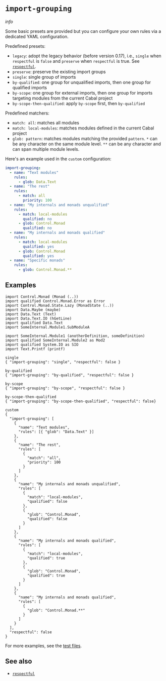 # `import-grouping`

$info$

Some basic presets are provided but you can configure your own rules via a dedicated YAML configuration.

Predefined presets:

- `legacy`: adopt the legacy behavior (before version 0.17), i.e., `single` when `respectful` is `false` and `preserve` when `respectful` is true. See [`respectful`](/config/respectful).
- `preserve`: preserve the existing import groups
- `single`: single group of imports
- `by-qualified`: one group for unqualified imports, then one group for qualified imports
- `by-scope`: one group for external imports, then one group for imports targeting modules from the current Cabal project
- `by-scope-then-qualified`: apply `by-scope` first, then `by-qualified`

Predefined matchers:

- `match: all`: matches all modules
- `match: local-modules`: matches modules defined in the current Cabal project
- `glob: pattern`: matches modules matching the provided `pattern`. `*` can be any character on the same module level. `**` can be any character and can span multiple module levels.

Here's an example used in the `custom` configuration:

```yaml
import-grouping:
  - name: "Text modules"
    rules:
      - glob: Data.Text
  - name: "The rest"
    rules:
      - match: all
        priority: 100
  - name: "My internals and monads unqualified"
    rules:
      - match: local-modules
        qualified: no
      - glob: Control.Monad
        qualified: no
  - name: "My internals and monads qualified"
    rules:
      - match: local-modules
        qualified: yes
      - glob: Control.Monad
        qualified: yes
  - name: "Specific monads"
    rules:
      - glob: Control.Monad.**
```

## Examples

```fourmolu-example-input
import Control.Monad (Monad (..))
import qualified Control.Monad.Error as Error
import Control.Monad.State.Lazy (MonadState (..))
import Data.Maybe (maybe)
import Data.Text (Text)
import Data.Text.IO (hGetLine)
import qualified Data.Text
import SomeInternal.Module1.SubModuleA

import SomeInternal.Module1 (anotherDefinition, someDefinition)
import qualified SomeInternal.Module2 as Mod2
import qualified System.IO as SIO
import Text.Printf (printf)
```

```fourmolu-example-tab
single
{ "import-grouping": "single", "respectful": false }
```

```fourmolu-example-tab
by-qualified
{ "import-grouping": "by-qualified", "respectful": false }
```

```fourmolu-example-tab
by-scope
{ "import-grouping": "by-scope", "respectful": false }
```

```fourmolu-example-tab
by-scope-then-qualified
{ "import-grouping": "by-scope-then-qualified", "respectful": false}
```

```fourmolu-example-tab
custom
{
  "import-grouping": [
    {
      "name": "Text modules",
      "rules": [{ "glob": "Data.Text" }]
    },
    {
      "name": "The rest",
      "rules": [
        {
          "match": "all",
          "priority": 100
        }
      ]
    },
    {
      "name": "My internals and monads unqualified",
      "rules": [
        {
          "match": "local-modules",
          "qualified": false
        },
        {
          "glob": "Control.Monad",
          "qualified": false
        }
      ]
    },
    {
      "name": "My internals and monads qualified",
      "rules": [
        {
          "match": "local-modules",
          "qualified": true
        },
        {
          "glob": "Control.Monad",
          "qualified": true
        }
      ]
    },
    {
      "name": "My internals and monads qualified",
      "rules": [
        {
          "glob": "Control.Monad.**"
        }
      ]
    }
  ],
  "respectful": false
}
```

<!-- NOTE The configuration above is the JSON equivalent from the aforementioned YAML configuration. Please keep them in sync. -->

For more examples, see the [test files](https://github.com/fourmolu/fourmolu/tree/main/data/fourmolu/import-grouping).

## See also

- [`respectful`](/config/respectful)
